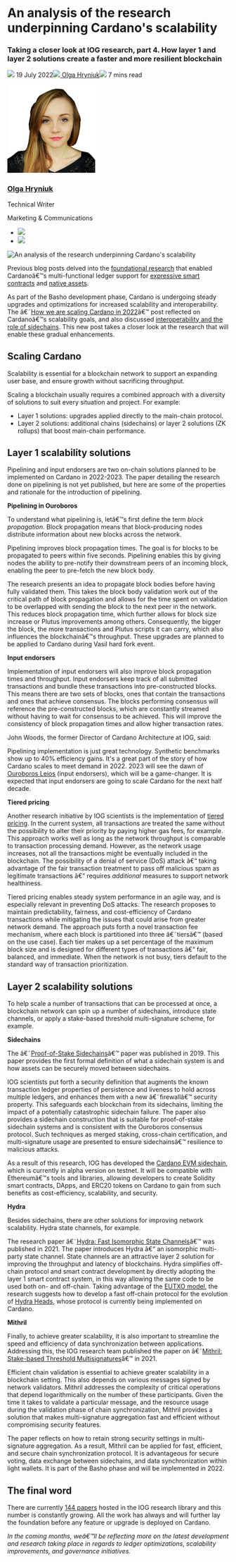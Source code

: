 # An analysis of the research underpinning Cardano's scalability
### **Taking a closer look at IOG research, part 4. How layer 1 and layer 2 solutions create a faster and more resilient blockchain**
![](img/2022-07-19-an-analysis-of-the-research-underpinning-cardanos-scalability.002.png) 19 July 2022![](img/2022-07-19-an-analysis-of-the-research-underpinning-cardanos-scalability.002.png)[ Olga Hryniuk](/en/blog/authors/olga-hryniuk/page-1/)![](img/2022-07-19-an-analysis-of-the-research-underpinning-cardanos-scalability.003.png) 7 mins read

![Olga Hryniuk](img/2022-07-19-an-analysis-of-the-research-underpinning-cardanos-scalability.004.png)[](/en/blog/authors/olga-hryniuk/page-1/)
### [**Olga Hryniuk**](/en/blog/authors/olga-hryniuk/page-1/)
Technical Writer

Marketing & Communications

- ![](img/2022-07-19-an-analysis-of-the-research-underpinning-cardanos-scalability.005.png)[](https://www.linkedin.com/in/olga-hryniuk-1094a3160/ "LinkedIn")
- ![](img/2022-07-19-an-analysis-of-the-research-underpinning-cardanos-scalability.006.png)[](https://github.com/olgahryniuk "GitHub")

![An analysis of the research underpinning Cardano's scalability](img/2022-07-19-an-analysis-of-the-research-underpinning-cardanos-scalability.007.png)

Previous blog posts delved into the [foundational research](https://iohk.io/en/blog/posts/2022/06/10/cardanos-foundational-research-overview/) that enabled Cardanoâ€™s multi-functional ledger support for [expressive smart contracts](https://iohk.io/en/blog/posts/2022/06/23/overview-of-the-research-enabling-smart-contract-support-on-cardano/) and [native assets](https://iohk.io/en/blog/posts/2022/07/07/research-overview-part-3-tokens-stablecoins-and-fees/).

As part of the Basho development phase, Cardano is undergoing steady upgrades and optimizations for increased scalability and interoperability. The â€˜[How we are scaling Cardano in 2022](https://iohk.io/en/blog/posts/2022/01/14/how-we-re-scaling-cardano-in-2022/)â€™ post reflected on Cardanoâ€™s scalability goals, and also discussed [interoperability and the role of sidechains](https://iog.io/en/blog/posts/2022/04/28/interoperability-is-key-to-blockchain-growth/). This new post takes a closer look at the research that will enable these gradual enhancements.
## **Scaling Cardano**
Scalability is essential for a blockchain network to support an expanding user base, and ensure growth without sacrificing throughput.

Scaling a blockchain usually requires a combined approach with a diversity of solutions to suit every situation and project. For example:

- Layer 1 solutions: upgrades applied directly to the main-chain protocol. 
- Layer 2 solutions: additional chains (sidechains) or layer 2 solutions (ZK rollups) that boost main-chain performance. 
## **Layer 1 scalability solutions**
Pipelining and input endorsers are two on-chain solutions planned to be implemented on Cardano in 2022-2023. The paper detailing the research done on pipelining is not yet published, but here are some of the properties and rationale for the introduction of pipelining.

**Pipelining in Ouroboros**

To understand what pipelining is, letâ€™s first define the term *block propagation*. Block propagation means that block-producing nodes distribute information about new blocks across the network. 

Pipelining improves block propagation times. The goal is for blocks to be propagated to peers within five seconds. Pipelining enables this by giving nodes the ability to pre-notify their downstream peers of an incoming block, enabling the peer to pre-fetch the new block body. 

The research presents an idea to propagate block bodies before having fully validated them. This takes the block body validation work out of the critical path of block propagation and allows for the time spent on validation to be overlapped with sending the block to the next peer in the network. This reduces block propagation time, which further allows for block size increase or Plutus improvements among others. Consequently, the bigger the block, the more transactions and Plutus scripts it can carry, which also influences the blockchainâ€™s throughput. These upgrades are planned to be applied to Cardano during Vasil hard fork event.

**Input endorsers**

Implementation of input endorsers will also improve block propagation times and throughput. Input endorsers keep track of all submitted transactions and bundle these transactions into pre-constructed blocks. This means there are two sets of blocks, ones that contain the transactions and ones that achieve consensus. The blocks performing consensus will reference the pre-constructed blocks, which are constantly streamed without having to wait for consensus to be achieved. This will improve the consistency of block propagation times and allow higher transaction rates. 

John Woods, the former Director of Cardano Architecture at IOG, said:

Pipelining implementation is just great technology. Synthetic benchmarks show up to 40% efficiency gains. It's a great part of the story of how Cardano scales to meet demand in 2022. 2023 will see the dawn of [Ouroboros Leios](https://www.youtube.com/watch?v=xKv94MwSNBw) (input endorsers), which will be a game-changer. It is expected that input endorsers are going to scale Cardano for the next half decade.

**Tiered pricing**

Another research initiative by IOG scientists is the implementation of [tiered pricing](https://iohk.io/en/blog/posts/2021/11/26/network-traffic-and-tiered-pricing/). In the current system, all transactions are treated the same without the possibility to alter their priority by paying higher gas fees, for example. This approach works well as long as the network throughput is comparable to transaction processing demand. However, as the network usage increases, not all the transactions might be eventually included in the blockchain. The possibility of a denial of service (DoS) attack â€“ taking advantage of the fair transaction treatment to pass off malicious spam as legitimate transactions â€“ requires *additional* measures to support network healthiness.

Tiered pricing enables steady system performance in an agile way, and is especially relevant in preventing DoS attacks. The research proposes to maintain predictability, fairness, and cost-efficiency of Cardano transactions while mitigating the issues that could arise from greater network demand. The approach puts forth a novel transaction fee mechanism, where each block is partitioned into three â€˜tiersâ€™ (based on the use case). Each tier makes up a set percentage of the maximum block size and is designed for different types of transactions â€“ fair, balanced, and immediate. When the network is not busy, tiers default to the standard way of transaction prioritization.
## **Layer 2 scalability solutions**
To help scale a number of transactions that can be processed at once, a blockchain network can spin up a number of sidechains, introduce state channels, or apply a stake-based threshold multi-signature scheme, for example. 

**Sidechains**

The â€˜[Proof-of-Stake Sidechains](https://iohk.io/en/research/library/papers/proof-of-stake-sidechains/)â€™ paper was published in 2019. This paper provides the first formal definition of what a sidechain system is and how assets can be securely moved between sidechains.

IOG scientists put forth a security definition that augments the known transaction ledger properties of persistence and liveness to hold across multiple ledgers, and enhances them with a new â€˜firewallâ€™ security property. This safeguards each blockchain from its sidechains, limiting the impact of a potentially catastrophic sidechain failure. The paper also provides a sidechain construction that is suitable for proof-of-stake sidechain systems and is consistent with the Ouroboros consensus protocol. Such techniques as merged staking, cross-chain certification, and multi-signature usage are presented to ensure sidechainsâ€™ resilience to malicious attacks.

As a result of this research, IOG has developed the [Cardano EVM sidechain](https://iohk.io/en/blog/posts/2022/07/06/introducing-the-cardano-evm-sidechain/), which is currently in alpha version on testnet. It will be compatible with Ethereumâ€™s tools and libraries, allowing developers to create Solidity smart contracts, DApps, and ERC20 tokens on Cardano to gain from such benefits as cost-efficiency, scalability, and security.

**Hydra**

Besides sidechains, there are other solutions for improving network scalability. Hydra state channels, for example.

The research paper â€˜[Hydra: Fast Isomorphic State Channels](https://iohk.io/en/research/library/papers/hydra-fast-isomorphic-state-channels/)â€™ was published in 2021. The paper introduces Hydra â€“ an isomorphic multi-party state channel. State channels are an attractive layer 2 solution for improving the throughput and latency of blockchains. Hydra simplifies off-chain protocol and smart contract development by directly adopting the layer 1 smart contract system, in this way allowing the same code to be used both on- and off-chain. Taking advantage of the [EUTXO model](https://iohk.io/en/research/library/papers/the-extended-utxo-model/), the research suggests how to develop a fast off-chain protocol for the evolution of [Hydra Heads](https://iohk.io/en/blog/posts/2022/02/03/implementing-hydra-heads-the-first-step-towards-the-full-hydra-vision/), whose protocol is currently being implemented on Cardano.

**Mithril**

Finally, to achieve greater scalability, it is also important to streamline the speed and efficiency of data synchronization between applications. Addressing this, the IOG research team published the paper on â€˜[Mithril: Stake-based Threshold Multisignatures](https://iohk.io/en/research/library/papers/mithril-stake-based-threshold-multisignatures/)â€™ in 2021.

Efficient chain validation is essential to achieve greater scalability in a blockchain setting. This also depends on various messages signed by network validators. Mithril addresses the complexity of critical operations that depend logarithmically on the number of these participants. Given the time it takes to validate a particular message, and the resource usage during the validation phase of chain synchronization, Mithril provides a solution that makes multi-signature aggregation fast and efficient without compromising security features.

The paper reflects on how to retain strong security settings in multi-signature aggregation. As a result, Mithril can be applied for fast, efficient, and secure chain synchronization protocol. It is advantageous for secure voting, data exchange between sidechains, and data synchronization within light wallets. It is part of the Basho phase and will be implemented in 2022.
## **The final word**
There are currently [144 papers](https://iohk.io/en/research/library/) hosted in the IOG research library and this number is constantly growing. All the work has always and will further lay the foundation before any feature or upgrade is deployed on Cardano.

*In the coming months, weâ€™ll be reflecting more on the latest development and research taking place in regards to ledger optimizations, scalability improvements, and governance initiatives.*
